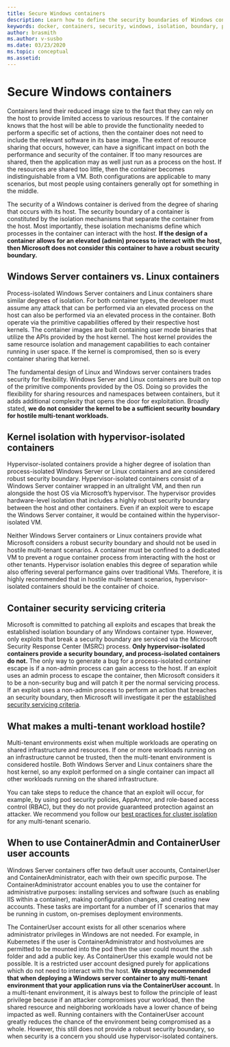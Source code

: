 ```yaml
---
title: Secure Windows containers
description: Learn how to define the security boundaries of Windows containers
keywords: docker, containers, security, windows, isolation, boundary, privacy, kubernetes, linux
author: brasmith
ms.author: v-susbo
ms.date: 03/23/2020
ms.topic: conceptual
ms.assetid: 
---
```

# Secure Windows containers

Containers lend their reduced image size to the fact that they can rely on the host to provide limited access to various resources. If the container knows that the host will be able to provide the functionality needed to perform a specific set of actions, then the container does not need to include the relevant software in its base image. The extent of resource sharing that occurs, however, can have a significant impact on both the performance and security of the container. If too many resources are shared, then the application may as well just run as a process on the host. If the resources are shared too little, then the container becomes indistinguishable from a VM. Both configurations are applicable to many scenarios, but most people using containers generally opt for something in the middle.

The security of a Windows container is derived from the degree of sharing that occurs with its host. The security boundary of a container is constituted by the isolation mechanisms that separate the container from the host. Most importantly, these isolation mechanisms define which processes in the container can interact with the host. **If the design of a container allows for an elevated (admin) process to interact with the host, then Microsoft does not consider this container to have a robust security boundary.**

## Windows Server containers vs. Linux containers

Process-isolated Windows Server containers and Linux containers share similar degrees of isolation. For both container types, the developer must assume any attack that can be performed via an elevated process on the host can also be performed via an elevated process in the container. Both operate via the primitive capabilities offered by their respective host kernels. The container images are built containing user mode binaries that utilize the APIs provided by the host kernel. The host kernel provides the same resource isolation and management capabilities to each container running in user space. If the kernel is compromised, then so is every container sharing that kernel.

The fundamental design of Linux and Windows server containers trades security for flexibility. Windows Server and Linux containers are built on top of the primitive components provided by the OS. Doing so provides the flexibility for sharing resources and namespaces between containers, but it adds additional complexity that opens the door for exploitation. Broadly stated, **we do not consider the kernel to be a sufficient security boundary for hostile multi-tenant workloads.**

## Kernel isolation with hypervisor-isolated containers

Hypervisor-isolated containers provide a higher degree of isolation than process-isolated Windows Server or Linux containers and are considered robust security boundary. Hypervisor-isolated containers consist of a Windows Server container wrapped in an ultralight VM, and then run alongside the host OS via Microsoft’s hypervisor. The hypervisor provides hardware-level isolation that includes a highly robust security boundary between the host and other containers. Even if an exploit were to escape the Windows Server container, it would be contained within the hypervisor-isolated VM.

Neither Windows Server containers or Linux containers provide what Microsoft considers a robust security boundary and should not be used in hostile multi-tenant scenarios. A container must be confined to a dedicated VM to prevent a rogue container process from interacting with the host or other tenants. Hypervisor isolation enables this degree of separation while also offering several performance gains over traditional VMs. Therefore, it is highly recommended that in hostile multi-tenant scenarios, hypervisor-isolated containers should be the container of choice.

## Container security servicing criteria

Microsoft is committed to patching all exploits and escapes that break the established isolation boundary of any Windows container type. However, only exploits that break a security boundary are serviced via the Microsoft Security Response Center (MSRC) process. **Only hypervisor-isolated containers provide a security boundary, and process-isolated containers do not.** The only way to generate a bug for a process-isolated container escape is if a non-admin process can gain access to the host. If an exploit uses an admin process to escape the container, then Microsoft considers it to be a non-security bug and will patch it per the normal servicing process. If an exploit uses a non-admin process to perform an action that breaches an security boundary, then Microsoft will investigate it per the [established security servicing criteria](https://www.microsoft.com/msrc/windows-security-servicing-criteria).

## What makes a multi-tenant workload hostile?

Multi-tenant environments exist when multiple workloads are operating on shared infrastructure and resources. If one or more workloads running on an infrastructure cannot be trusted, then the multi-tenant environment is considered hostile. Both Windows Server and Linux containers share the host kernel, so any exploit performed on a single container can impact all other workloads running on the shared infrastructure.

You can take steps to reduce the chance that an exploit will occur, for example, by using pod security policies, AppArmor, and role-based access control (RBAC), but they do not provide guaranteed protection against an attacker. We recommend you follow our [best practices for cluster isolation](https://docs.microsoft.com/azure/aks/operator-best-practices-cluster-isolation) for any multi-tenant scenario.

## When to use ContainerAdmin and ContainerUser user accounts

Windows Server containers offer two default user accounts, ContainerUser and ContainerAdministrator, each with their own specific purpose. The ContainerAdministrator account enables you to use the container for administrative purposes: installing services and software (such as enabling IIS within a container), making configuration changes, and creating new accounts. These tasks are important for a number of IT scenarios that may be running in custom, on-premises deployment environments.

The ContainerUser account exists for all other scenarios where administrator privileges in Windows are not needed. For example, in Kubernetes if the user is ContainerAdministrator and hostvolumes are permitted to be mounted into the pod then the user could mount the .ssh folder and add a public key. As ContainerUser this example would not be possible. It is a restricted user account designed purely for applications which do not need to interact with the host. **We strongly recommended that when deploying a Windows server container to any multi-tenant environment that your application runs via the ContainerUser account.** In a multi-tenant environment, it is always best to follow the principle of least privilege because if an attacker compromises your workload, then the shared resource and neighboring workloads have a lower chance of being impacted as well. Running containers with the ContainerUser account greatly reduces the chance of the environment being compromised as a whole. However, this still does not provide a robust security boundary, so when security is a concern you should use hypervisor-isolated containers.
